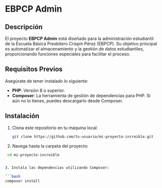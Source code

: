 # EBPCP Admin

## Descripción
El proyecto **EBPCP Admin** está diseñado para la administración estudiantil de la Escuela Básica Presbítero Crispín Pérez (EBPCP). Su objetivo principal es automatizar el almacenamiento y la gestión de datos estudiantiles, proporcionando funciones especiales para facilitar el proceso.

## Requisitos Previos
Asegúrate de tener instalado lo siguiente:

- **PHP**: Versión 8 o superior.
- **Composer**: La herramienta de gestión de dependencias para PHP. Si aún no lo tienes, puedes descargarlo desde Composer.

## Instalación
1. Clona este repositorio en tu máquina local:

   ```bash
   git clone https://github.com/tu-usuario/mi-proyecto-increible.git


2. Navega hasta la carpeta del proyecto:

  ```bash
   cd mi-proyecto-increible


3. Instala las dependencias utilizando Composer:

  ```bash
  composer install

